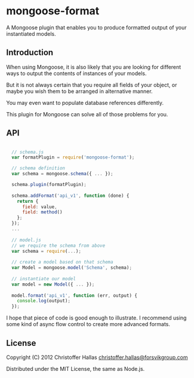 mongoose-format
===============

A Mongoose plugin that enables you to produce formatted output of your instantiated models.

Introduction
------------

When using Mongoose, it is also likely that you are looking for different ways to output the contents of instances of your models.

But it is not always certain that you require all fields of your object, or maybe you wish them to be arranged in alternative manner.

You may even want to populate database references differently.

This plugin for Mongoose can solve all of those problems for you.

API
---
```JavaScript

  // schema.js
  var formatPlugin = require('mongoose-format');

  // schema definition
  var schema = mongoose.schema({ ... });

  schema.plugin(formatPlugin);
  
  schema.addFormat('api_v1', function (done) {
    return {
      field: value,
      field: method()
    };
  });
  ...
  
  // model.js
  // we require the schema from above
  var schema = require(...);
  
  // create a model based on that schema
  var Model = mongoose.model('Schema', schema);
  
  // instantiate our model
  var model = new Model({ ... });
  
  model.format('api_v1', function (err, output) {
    console.log(output);
  });
```

I hope that piece of code is good enough to illustrate. I recommend using some kind of async flow control to create more advanced formats.

License
-------
Copyright (C) 2012 Christoffer Hallas <christoffer.hallas@forsvikgroup.com>

Distributed under the MIT License, the same as Node.js.
